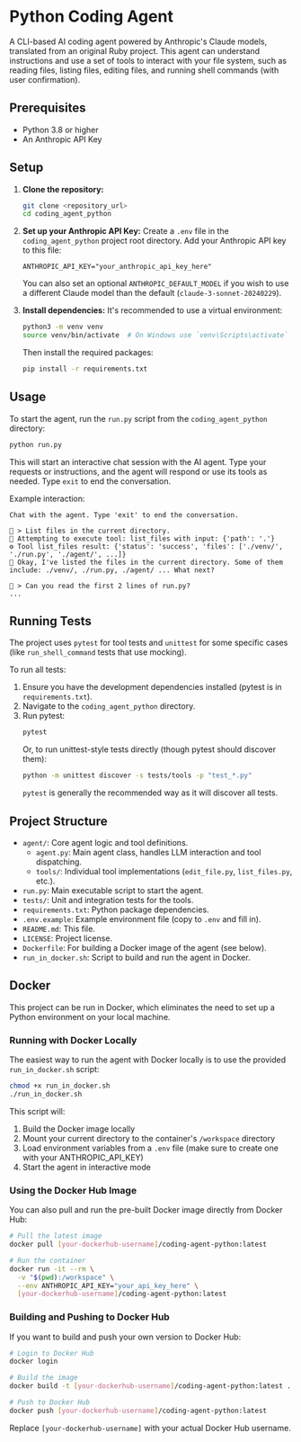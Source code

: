 # Python Coding Agent

A CLI-based AI coding agent powered by Anthropic's Claude models, translated from an original Ruby project. This agent can understand instructions and use a set of tools to interact with your file system, such as reading files, listing files, editing files, and running shell commands (with user confirmation).

## Prerequisites

*   Python 3.8 or higher
*   An Anthropic API Key

## Setup

1.  **Clone the repository:**
    ```bash
    git clone <repository_url>
    cd coding_agent_python
    ```

2.  **Set up your Anthropic API Key:**
    Create a `.env` file in the `coding_agent_python` project root directory. Add your Anthropic API key to this file:
    ```env
    ANTHROPIC_API_KEY="your_anthropic_api_key_here"
    ```
    You can also set an optional `ANTHROPIC_DEFAULT_MODEL` if you wish to use a different Claude model than the default (`claude-3-sonnet-20240229`).

3.  **Install dependencies:**
    It's recommended to use a virtual environment:
    ```bash
    python3 -m venv venv
    source venv/bin/activate  # On Windows use `venv\Scripts\activate`
    ```
    Then install the required packages:
    ```bash
    pip install -r requirements.txt
    ```

## Usage

To start the agent, run the `run.py` script from the `coding_agent_python` directory:

```bash
python run.py
```

This will start an interactive chat session with the AI agent. Type your requests or instructions, and the agent will respond or use its tools as needed. Type `exit` to end the conversation.

Example interaction:
```
Chat with the agent. Type 'exit' to end the conversation.

👤 > List files in the current directory.
🤖 Attempting to execute tool: list_files with input: {'path': '.'}
⚙️ Tool list_files result: {'status': 'success', 'files': ['./venv/', './run.py', './agent/', ...]}
🤖 Okay, I've listed the files in the current directory. Some of them include: ./venv/, ./run.py, ./agent/ ... What next?

👤 > Can you read the first 2 lines of run.py?
...
```

## Running Tests

The project uses `pytest` for tool tests and `unittest` for some specific cases (like `run_shell_command` tests that use mocking).

To run all tests:

1.  Ensure you have the development dependencies installed (pytest is in `requirements.txt`).
2.  Navigate to the `coding_agent_python` directory.
3.  Run pytest:
    ```bash
    pytest
    ```
    Or, to run unittest-style tests directly (though pytest should discover them):
    ```bash
    python -m unittest discover -s tests/tools -p "test_*.py"
    ```
    `pytest` is generally the recommended way as it will discover all tests.

## Project Structure

*   `agent/`: Core agent logic and tool definitions.
    *   `agent.py`: Main agent class, handles LLM interaction and tool dispatching.
    *   `tools/`: Individual tool implementations (`edit_file.py`, `list_files.py`, etc.).
*   `run.py`: Main executable script to start the agent.
*   `tests/`: Unit and integration tests for the tools.
*   `requirements.txt`: Python package dependencies.
*   `.env.example`: Example environment file (copy to `.env` and fill in).
*   `README.md`: This file.
*   `LICENSE`: Project license.
*   `Dockerfile`: For building a Docker image of the agent (see below).
*   `run_in_docker.sh`: Script to build and run the agent in Docker.

## Docker

This project can be run in Docker, which eliminates the need to set up a Python environment on your local machine.

### Running with Docker Locally

The easiest way to run the agent with Docker locally is to use the provided `run_in_docker.sh` script:

```bash
chmod +x run_in_docker.sh
./run_in_docker.sh
```

This script will:
1. Build the Docker image locally
2. Mount your current directory to the container's `/workspace` directory
3. Load environment variables from a `.env` file (make sure to create one with your ANTHROPIC_API_KEY)
4. Start the agent in interactive mode

### Using the Docker Hub Image

You can also pull and run the pre-built Docker image directly from Docker Hub:

```bash
# Pull the latest image
docker pull [your-dockerhub-username]/coding-agent-python:latest

# Run the container
docker run -it --rm \
  -v "$(pwd):/workspace" \
  --env ANTHROPIC_API_KEY="your_api_key_here" \
  [your-dockerhub-username]/coding-agent-python:latest
```

### Building and Pushing to Docker Hub

If you want to build and push your own version to Docker Hub:

```bash
# Login to Docker Hub
docker login

# Build the image
docker build -t [your-dockerhub-username]/coding-agent-python:latest .

# Push to Docker Hub
docker push [your-dockerhub-username]/coding-agent-python:latest
```

Replace `[your-dockerhub-username]` with your actual Docker Hub username.